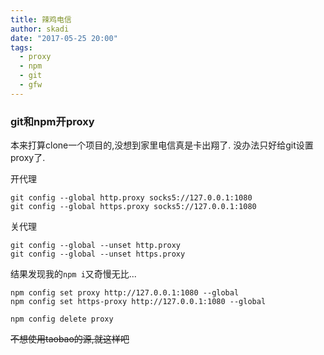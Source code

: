 ```yaml
---
title: 辣鸡电信
author: skadi
date: "2017-05-25 20:00"
tags:
  - proxy
  - npm
  - git
  - gfw
---
```


### git和npm开proxy

本来打算clone一个项目的,没想到家里电信真是卡出翔了.
没办法只好给git设置proxy了.

开代理

```
git config --global http.proxy socks5://127.0.0.1:1080
git config --global https.proxy socks5://127.0.0.1:1080
```

关代理

```
git config --global --unset http.proxy
git config --global --unset https.proxy
```

结果发现我的`npm i`又奇慢无比...

```
npm config set proxy http://127.0.0.1:1080 --global
npm config set https-proxy http://127.0.0.1:1080 --global
```

```
npm config delete proxy
```
~~不想使用taobao的源,就这样吧~~